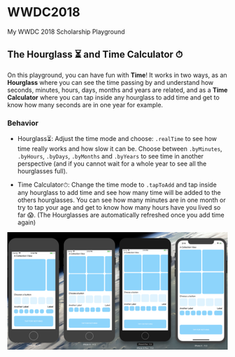 # WWDC2018
My WWDC 2018 Scholarship Playground


 ## The Hourglass ⏳ and Time Calculator ⏱
 On this playground, you can have fun with **Time**! It works in two ways, as an **Hourglass** where you can see the time passing by and understand how seconds, minutes, hours, days, months and years are related, and as a **Time Calculator** where you can tap inside any hourglass to add time and get to know how many seconds are in one year for example.
 

 ### Behavior
 
 - Hourglass⏳: Adjust the time mode and choose: `.realTime` to see how time really works and how slow it can be. Choose between `.byMinutes`, `.byHours`, `.byDays`, `.byMonths` and `.byYears` to see time in another perspective (and if you cannot wait for a whole year to see all the hourglasses full).
 
 - Time Calculator⏱: Change the time mode to `.tapToAdd` and tap inside any hourglass to add time and see how many time will be added to the others hourglasses. You can see how many minutes are in one month or try to tap your age and get to know how many hours have you lived so far 😱. (The Hourglasses are automatically refreshed once you add time again)
 
 ![Example](https://github.com/ricardovdf/CollectionViewAndAutoLayout/blob/master/Screen%20Shot%202018-04-18%20at%2015.14.40.png)
